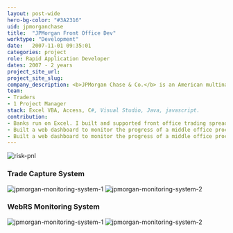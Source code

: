 ```yaml
---
layout: post-wide
hero-bg-color: "#3A2316"
uid: jpmorganchase
title:  "JPMorgan Front Office Dev"
worktype: "Development"
date:   2007-11-01 09:35:01
categories: project
role: Rapid Application Developer
dates: 2007 - 2 years
project_site_url:
project_site_slug:
company_description: <b>JPMorgan Chase & Co.</b> is an American multinational investment bank and financial services company headquartered in New York City. JPMorgan Chase is the largest bank in the United States, and the sixth largest bank in the world by total assets.
team:
- Traders
- 1 Project Manager
stack: Excel VBA, Access, C#, Visual Studio, Java, javascript.
contribution:
- Banks run on Excel. I built and supported front office trading spreadsheets reporting and calculating daily profit and loss, using in-house Alib quant libraries all written in C++. I'd design and build the final dashboards that traders would use on their desks.
- Built a web dashboard to monitor the progress of a middle office process. This was an individual project where I built both backend and front end. SSIS, DTS packages running in the background with C# Asp.net front end to display results. This was way back when ajax was a bit of a new concept, so this was kind of innovative.
- Built a web dashboard to monitor the progress of a middle office process. This was an individual project where I built both backend and front end. SSIS, DTS packages running in the background with C# Asp.net front end to display results.  This was way back when ajax was a bit of a new concept, so this was kind of innovative.
---
```


<div class="showcase">
  <img src="{{ site.baseurl }}/img/jpmorganchase/riskpnl.jpg" alt="risk-pnl">

  <h3>Trade Capture System</h3>
  <img src="{{ site.baseurl }}/img/jpmorganchase/webrs1.jpg" alt="jpmorgan-monitoring-system-1">
  <img src="{{ site.baseurl }}/img/jpmorganchase/webrs2.jpg" alt="jpmorgan-monitoring-system-2">

  <h3>WebRS Monitoring System</h3>
  <img src="{{ site.baseurl }}/img/jpmorganchase/webrs1.jpg" alt="jpmorgan-monitoring-system-1">
  <img src="{{ site.baseurl }}/img/jpmorganchase/webrs2.jpg" alt="jpmorgan-monitoring-system-2">
</div>